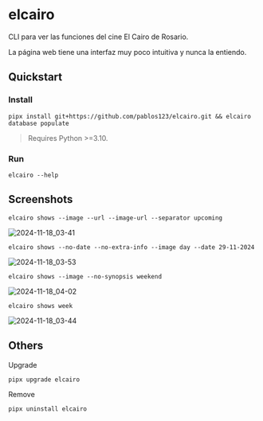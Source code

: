 # elcairo
CLI para ver las funciones del cine El Cairo de Rosario.

La página web tiene una interfaz muy poco intuitiva y nunca la entiendo.

## Quickstart
### Install

```
pipx install git+https://github.com/pablos123/elcairo.git && elcairo database populate
```

> Requires Python >=3.10.

### Run
```
elcairo --help
```

## Screenshots
```
elcairo shows --image --url --image-url --separator upcoming
```
![2024-11-18_03-41](https://github.com/user-attachments/assets/c2153809-e6fa-4649-983b-92e3ee8630c9)

```
elcairo shows --no-date --no-extra-info --image day --date 29-11-2024
```
![2024-11-18_03-53](https://github.com/user-attachments/assets/75de2f47-f906-48f1-b1c8-48d09cf92c0e)

```
elcairo shows --image --no-synopsis weekend
```
![2024-11-18_04-02](https://github.com/user-attachments/assets/c9c67ec6-9165-456d-b616-eec6e47ade5c)

```
elcairo shows week
```
![2024-11-18_03-44](https://github.com/user-attachments/assets/2be5e3f0-b102-4892-936d-49de6b75accf)

## Others
Upgrade
```
pipx upgrade elcairo
```
Remove
```
pipx uninstall elcairo
```
